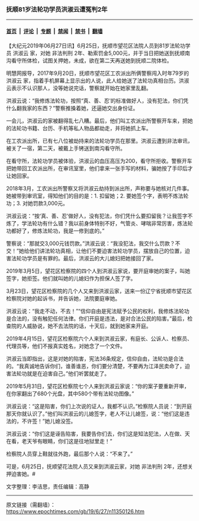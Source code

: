 ### 抚顺81岁法轮功学员洪淑云遭冤判2年

---

#### [首页](../../../..?n11350126) &nbsp;|&nbsp; [评论](../../../../../epoch-comment?n11350126) &nbsp;|&nbsp; [专题](../../../../../epoch-special?n11350126) &nbsp;|&nbsp; [禁闻](../../../../../epoch-news?n11350126) &nbsp;|&nbsp; [禁书](../../../../../books?n11350126) &nbsp;|&nbsp; [翻墙](https://github.com/gfw-breaker/nogfw/blob/master/README.md?n11350126)


<div class="post_content" id="artbody" itemprop="articleBody">
 <!-- article content begin -->
 <p>
  【大纪元2019年06月27日讯】6月25日，抚顺市望花区法院人员到81岁法轮功学员
  <ok href="https://www.epochtimes.com/gb/tag/%E6%B4%AA%E6%B7%91%E4%BA%91.html">
   洪淑云
  </ok>
  家，对她
  <ok href="https://www.epochtimes.com/gb/tag/%E9%9D%9E%E6%B3%95%E5%88%A4%E5%88%91.html">
   非法判刑
  </ok>
  2年、勒索罚金5,000元，并于当日把她送到抚顺南沟看守所体检，试图关押她，未成，欲在第二天再送她到抚顺二院体检。
 </p>
 <p>
  明慧网报导，2017年9月20日，抚顺市望花区工农派出所俩警察闯入时年79岁的
  <ok href="https://www.epochtimes.com/gb/tag/%E6%B4%AA%E6%B7%91%E4%BA%91.html">
   洪淑云
  </ok>
  家，指着手机屏幕上显示出的人说，此人给她送了法轮功真相台历。洪淑云表示不认识那人，没等她说完话，警察就开始在她家里乱翻。
 </p>
 <p>
  洪淑云说：“我修炼法轮功，按照“真、善、忍’的标准做好人，没有犯法，你们凭什么翻我家的东西？”警察推搡着她，还逼她交出身份证。
 </p>
 <p>
  一会儿，洪淑云的家被翻得乱七八糟。最后，他们叫工农派出所警察开车来，把她的法轮功书籍、台历、手机等私人物品都劫走，并将她抓上车。
 </p>
 <p>
  在工农派出所，已有七八位被劫持来的法轮功学员在那里。洪淑云遭到非法审讯，被关了一宿，第二天，被戴上手铐送到南沟看守所。
 </p>
 <p>
  在看守所，法轮功学员被体验，洪淑云的血压高压为200，看守所拒收。警察开车把她带回工农派出所，在审讯室里，他们拿来一张手写的材料，骗她按了手印后才让她回家。
 </p>
 <p>
  2018年3月，工农派出所警察又将洪淑云劫持到派出所，声称要与她核对几件事。她被带到审讯室，得知他们的目的是：1. 扣留她；2. 要她签个字，表明不炼法轮功；3. 对她罚款3,000元。
 </p>
 <p>
  洪淑云说：“按‘真、善、忍’做好人，没有犯法，你们凭什么要扣留我？让我签字不炼了，学法轮功有什么错？我以前身体特别不好，气管炎、哮喘非常厉害，炼法轮功都好了，修炼法轮功，我是一修到底的。”
 </p>
 <p>
  警察说：“那就交3,000元钱罚款。”洪淑云说：“我没犯法，我交什么罚款？不交！”她给他们讲法轮功真相，让他们不要迫害法轮功学员，摆放自己的位置，迫害法轮功学员是有罪的。最后，洪淑云的大儿媳妇把她接回了家。
 </p>
 <p>
  2019年3月5日，望花区检察院的四个人到洪淑云家说，要开庭审她的案子，叫她签字，她拒签。他们就叫她的儿媳妇作为担保人签了字。
 </p>
 <p>
  3月23日，望花区检察院的几个人又来到洪淑云家，送来一份辽宁省抚顺市望花区检察院对她的起诉书，并告诉她，法院要庭审她。
 </p>
 <p>
  洪淑云说：“我走不动，不去！”“信仰自由是宪法赋予公民的权利，我修炼法轮功是合法的，没有触犯任何法律。你们开庭是违法，是对合法公民的陷害。”最后，检查院的人威胁说，她不去法院的话，十天后，就到她家来开庭。
 </p>
 <p>
  2019年4月15日，望花区检察院六个人来到洪淑云家，有庭长、公诉人、检察员、代理员等，他们不报真实姓名，对她念了一个文件。
 </p>
 <p>
  洪淑云当即指出，这是对她的陷害，宪法36条规定，信仰自由，法轮功是合法的。“我真诚地告诉你们，谁善谁恶，你们要分清楚，不要再为江泽民卖命了，迫害法轮功就是在迫害自己。”他们听罢就走了。
 </p>
 <p>
  2019年5月31日，望花区检察院七个人来到洪淑云家说：“你的案子要重新开审，在你家翻出了680个光盘，其中580个带有法轮功图像。”
 </p>
 <p>
  洪淑云说：“这是陷害，你们上次说的证人，我都不认识。”检察院人员说：“到开庭那天你就认识了。”他们叫洪淑云的儿媳签字，老人不让儿媳签，说：“他们这是违法的，不许签！”她儿媳没签。
 </p>
 <p>
  洪淑云说：“你们这是诬告陷害，我要告你们去，你们这是知法犯法，人在做、天在看，老天爷有眼睛，你们这是往地狱里走！”
 </p>
 <p>
  检察院人员穿上鞋就往外跑，最后那个人说：“不来了。”
 </p>
 <p>
  可是，6月25日，抚顺望花法院人员又来到洪淑云家，对她
  <ok href="https://www.epochtimes.com/gb/tag/%E9%9D%9E%E6%B3%95%E5%88%A4%E5%88%91.html">
   非法判刑
  </ok>
  2年，还想关押迫害她。#
 </p>
 <p>
  文字整理：李洁思，责任编辑：高静
 </p>
 <!-- article content end -->
 <div id="below_article_ad">
 </div>
</div>


---

原文链接（需翻墙）：https://www.epochtimes.com/gb/19/6/27/n11350126.htm